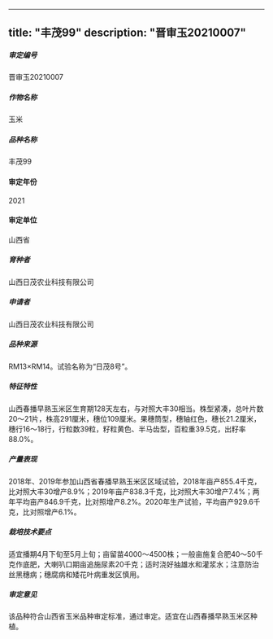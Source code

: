 
---
title: "丰茂99"
description: "晋审玉20210007"
---
##### 审定编号 
晋审玉20210007

##### 作物名称
玉米

##### 品种名称
丰茂99

#### 审定年份
2021	

#### 审定单位
山西省

##### 育种者
山西日茂农业科技有限公司

##### 申请者
山西日茂农业科技有限公司

##### 品种来源
RM13×RM14。试验名称为“日茂8号”。

##### 特征特性
山西春播早熟玉米区生育期128天左右，与对照大丰30相当。株型紧凑，总叶片数20～21片，株高291厘米，穗位109厘米。果穗筒型，穗轴红色，穗长21.2厘米，穗行16～18行，行粒数39粒，籽粒黄色、半马齿型，百粒重39.5克，出籽率88.0%。

##### 产量表现
2018年、2019年参加山西省春播早熟玉米区区域试验，2018年亩产855.4千克，比对照大丰30增产8.9%；2019年亩产838.3千克，比对照大丰30增产7.4%；两年平均亩产846.9千克，比对照增产8.2%。2020年生产试验，平均亩产929.6千克，比对照增产6.1%。

##### 栽培技术要点
适宜播期4月下旬至5月上旬；亩留苗4000～4500株；一般亩施复合肥40～50千克作底肥，大喇叭口期亩追施尿素20千克；适时浇好抽雄水和灌浆水；注意防治丝黑穗病；穗腐病和矮花叶病重发区慎用。

##### 审定意见
该品种符合山西省玉米品种审定标准，通过审定。适宜在山西春播早熟玉米区种植。


